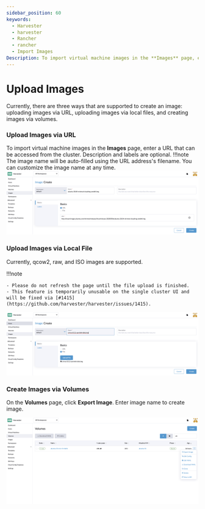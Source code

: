 ```yaml
---
sidebar_position: 60
keywords:
  - Harvester
  - harvester
  - Rancher
  - rancher
  - Import Images
Description: To import virtual machine images in the **Images** page, enter a URL that can be accessed from the cluster. The image name will be auto-filled using the URL address's filename. You can always customize it when required.
---
```


# Upload Images

Currently, there are three ways that are supported to create an image: uploading images via URL, uploading images via local files, and creating images via volumes.

### Upload Images via URL

To import virtual machine images in the **Images** page, enter a URL that can be accessed from the cluster. Description and labels are optional.
!!!note
    The image name will be auto-filled using the URL address's filename. You can customize the image name at any time.
![](./assets/upload-image.png)

### Upload Images via Local File

Currently, qcow2, raw, and ISO images are supported.

!!!note

    - Please do not refresh the page until the file upload is finished.
    - This feature is temporarily unusable on the single cluster UI and will be fixed via [#1415](https://github.com/harvester/harvester/issues/1415).
![](./assets/upload-image-local.png)


### Create Images via Volumes

On the **Volumes** page, click **Export Image**. Enter image name to create image.

![](./assets/export-image.png)